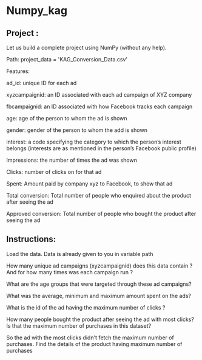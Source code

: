 # Numpy_kag

## Project :

Let us build a complete project using NumPy (without any help).

Path: project_data = 'KAG_Conversion_Data.csv'

Features:

ad_id: unique ID for each ad

xyzcampaignid: an ID associated with each ad campaign of XYZ company

fbcampaignid: an ID associated with how Facebook tracks each campaign

age: age of the person to whom the ad is shown

gender: gender of the person to whom the add is shown

interest: a code specifying the category to which the person’s interest belongs (interests are as mentioned in the person’s Facebook public profile)

Impressions: the number of times the ad was shown

Clicks: number of clicks on for that ad

Spent: Amount paid by company xyz to Facebook, to show that ad

Total conversion: Total number of people who enquired about the product after seeing the ad

Approved conversion: Total number of people who bought the product after seeing the ad

## Instructions:

Load the data. Data is already given to you in variable path

How many unique ad campaigns (xyzcampaignid) does this data contain ? And for how many times was each campaign run ?

What are the age groups that were targeted through these ad campaigns?

What was the average, minimum and maximum amount spent on the ads?

What is the id of the ad having the maximum number of clicks ?

How many people bought the product after seeing the ad with most clicks? Is that the maximum number of purchases in this dataset?

So the ad with the most clicks didn't fetch the maximum number of purchases. Find the details of the product having maximum number of purchases
